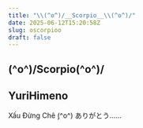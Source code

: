 ```yaml
---
title: "\\(^o^)/__Scorpio__\\(^o^)/"
date: 2025-06-12T15:20:58Z
slug: oscorpioo
draft: false
---
```


## \(^o^)/__Scorpio__\(^o^)/

## YuriHimeno

Xấu Đừng Chê ̣̣(^o^) ありがとう......